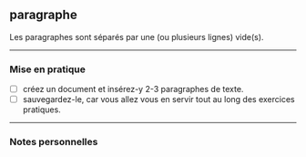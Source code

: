 ## paragraphe

Les paragraphes sont séparés par une (ou plusieurs lignes) vide(s).

---

### Mise en pratique

- [ ] créez un document et insérez-y 2-3 paragraphes de texte.
- [ ] sauvegardez-le, car vous allez vous en servir tout au long des exercices pratiques.

---

### Notes personnelles
